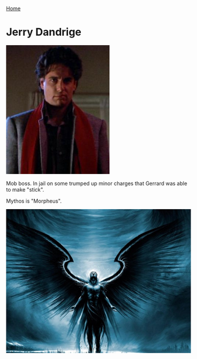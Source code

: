 [Home](../index.html "Home")

# Jerry Dandrige
![Jerry Dandrige](../assets/images/jerry.jpeg "Jerry Dandrige")

Mob boss.  In jail on some trumped up minor charges that Gerrard was able to make "stick".  

Mythos is "Morpheus".

![Morpheus](../assets/images/morpheus.jpeg "Morpheus")
